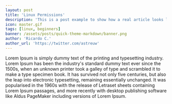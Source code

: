 ```yaml
---
layout: post
title: 'Linux Permissions'
description: 'This is a post example to show how a real article looks like using the quick theme.'
icon: master.gif
tags: [linux, beginners]
banner: /assets/posts/quick-theme-markdown/banner.png
author: 'Ricardo C.'
author_url: 'https://twitter.com/astreuw'
---
```


Lorem Ipsum is simply dummy text of the printing and typesetting industry. Lorem Ipsum has been the industry's standard dummy text ever since the 1500s, when an unknown printer took a galley of type and scrambled it to make a type specimen book. It has survived not only five centuries, but also the leap into electronic typesetting, remaining essentially unchanged. It was popularised in the 1960s with the release of Letraset sheets containing Lorem Ipsum passages, and more recently with desktop publishing software like Aldus PageMaker including versions of Lorem Ipsum.